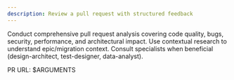```yaml
---
description: Review a pull request with structured feedback
---
```


<!-- 
This command performs comprehensive PR analysis with direct expert consultation.
Covers code quality, security, performance, and architectural considerations.
Consults specialists when beneficial for thorough perspective.
-->

Conduct comprehensive pull request analysis covering code quality, bugs, security, performance, and architectural impact. Use contextual research to understand epic/migration context. Consult specialists when beneficial (design-architect, test-designer, data-analyst).

PR URL: $ARGUMENTS